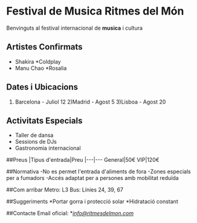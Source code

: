 # Festival de Musica Ritmes del Món

Benvinguts al festival internacional de **musica** i cultura

## Artistes Confirmats
* Shakira
*Coldplay
* Manu Chao
*Rosalia

## Dates i Ubicacions
1) Barcelona - Juliol 12
2)Madrid - Agost 5
3)Lisboa - Agost 20

## Activitats Especials
- Taller de dansa
- Sessions de DJs
- Gastronomia internacional

##Preus
|Tipus d'entrada|Preu
|---|---
General|50€
VIP|120€

##Normativa
-No es permet l'entrada d'aliments de fora
-Zones especials per a fumadors
-Accés adaptat per a persones amb mobilitat reduïda

##Com arribar
Metro: L3
Bus: Línies 24, 39, 67

##Suggeriments
*Portar gorra i protecció solar
*Hidratació constant

##Contacte
Email oficial: **info@ritmesdelmon.com*

